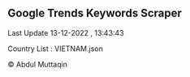 

## Google Trends Keywords Scraper 
 
Last Update 13-12-2022 , 13:43:43

Country List :
VIETNAM.json



© Abdul Muttaqin 
